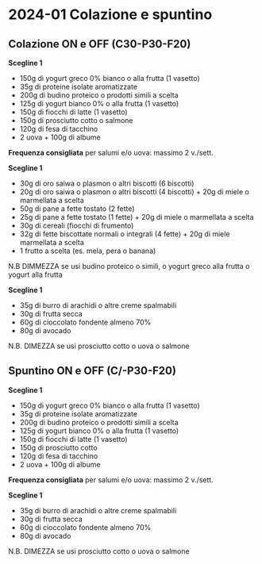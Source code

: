 # 2024-01 Colazione e spuntino

## Colazione ON e OFF (C30-P30-F20)

**Scegline 1**

- 150g di yogurt greco 0% bianco o alla frutta (1 vasetto)
- 35g di proteine isolate aromatizzate
- 200g di budino proteico o prodotti simili a scelta
- 125g di yogurt bianco 0% o alla frutta (1 vasetto)
- 150g di fiocchi di latte (1 vasetto)
- 150g di prosciutto cotto o salmone
- 120g di fesa di tacchino
- 2 uova + 100g di albume

**Frequenza consigliata** per salumi e/o uova: massimo 2 v./sett.

**Scegline 1**

- 30g di oro saiwa o plasmon o altri biscotti (6 biscotti)
- 20g di oro saiwa o plasmon o altri biscotti (4 biscotti) + 20g di miele o marmellata a scelta
- 50g di pane a fette tostato (2 fette)
- 25g di pane a fette tostato (1 fette) + 20g di miele o marmellata a scelta
- 30g di cereali (fiocchi di frumento)
- 32g di fette biscottate normali o integrali (4 fette) + 20g di miele marmellata a scelta
- 1 frutto a scelta (es. mela, pera o banana)

N.B DIMMEZZA se usi budino proteico o simili, o yogurt greco alla frutta o yogurt alla frutta

**Scegline 1**

- 35g di burro di arachidi o altre creme spalmabili
- 30g di frutta secca
- 60g di cioccolato fondente almeno 70%
- 80g di avocado

N.B. DIMEZZA se usi prosciutto cotto o uova o salmone

## Spuntino ON e OFF (C/-P30-F20)

**Scegline 1**

- 150g di yogurt greco 0% bianco o alla frutta (1 vasetto)
- 35g di proteine isolate aromatizzate
- 200g di budino proteico o prodotti simili a scelta
- 125g di yogurt bianco 0% o alla frutta (1 vasetto)
- 150g di fiocchi di latte (1 vasetto)
- 150g di prosciutto cotto
- 120g di fesa di tacchino
- 2 uova + 100g di albume

**Frequenza consigliata** per salumi e/o uova: massimo 2 v./sett.

**Scegline 1**

- 35g di burro di arachidi o altre creme spalmabili
- 30g di frutta secca
- 60g di cioccolato fondente almeno 70%
- 80g di avocado

N.B. DIMEZZA se usi prosciutto cotto o uova o salmone
